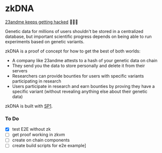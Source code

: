 # zkDNA

[23andme keeps getting hacked](https://techcrunch.com/2023/12/04/23andme-confirms-hackers-stole-ancestry-data-on-6-9-million-users/) 🤦🏻‍♂️

Genetic data for millions of users shouldn't be stored in a centralized database, but important scientific progress depends on being able to run experiments based on genetic variants.

zkDNA is a proof of concept for how to get the best of both worlds:
- A company like 23andme attests to a hash of your genetic data on chain
- They send you the data to store personally and delete it from their servers
- Researchers can provide bounties for users with specific variants participating in research
- Users participate in research and earn bounties by proving they have a specific variant (without revealing anything else about their genetic data)

zkDNA is built with [SP1](https://github.com/succinctlabs/sp1/).

### To Do

- [x] test E2E without zk
- [ ] get proof working in zkvm
- [ ] create on chain components
- [ ] create build scripts for e2e example]
